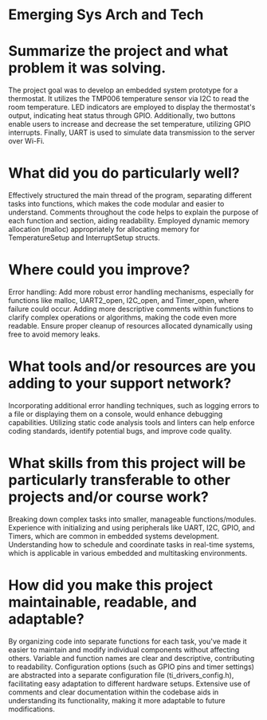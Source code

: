 # Emerging Sys Arch and Tech

# Summarize the project and what problem it was solving.
The project goal was to develop an embedded system prototype for a thermostat. It utilizes the TMP006 temperature sensor via I2C to read the room temperature. LED indicators are employed to display the thermostat's output, indicating heat status through GPIO. Additionally, two buttons enable users to increase and decrease the set temperature, utilizing GPIO interrupts. Finally, UART is used to simulate data transmission to the server over Wi-Fi.

# What did you do particularly well?
Effectively structured the main thread of the program, separating different tasks into functions, which makes the code modular and easier to understand.
Comments throughout the code helps to explain the purpose of each function and section, aiding readability.
Employed dynamic memory allocation (malloc) appropriately for allocating memory for TemperatureSetup and InterruptSetup structs.

# Where could you improve?
Error handling: Add more robust error handling mechanisms, especially for functions like malloc, UART2_open, I2C_open, and Timer_open, where failure could occur.
Adding more descriptive comments within functions to clarify complex operations or algorithms, making the code even more readable.
Ensure proper cleanup of resources allocated dynamically using free to avoid memory leaks.

# What tools and/or resources are you adding to your support network?
Incorporating additional error handling techniques, such as logging errors to a file or displaying them on a console, would enhance debugging capabilities.
Utilizing static code analysis tools and linters can help enforce coding standards, identify potential bugs, and improve code quality.

# What skills from this project will be particularly transferable to other projects and/or course work?
Breaking down complex tasks into smaller, manageable functions/modules.
Experience with initializing and using peripherals like UART, I2C, GPIO, and Timers, which are common in embedded systems development.
Understanding how to schedule and coordinate tasks in real-time systems, which is applicable in various embedded and multitasking environments.

# How did you make this project maintainable, readable, and adaptable?
By organizing code into separate functions for each task, you've made it easier to maintain and modify individual components without affecting others.
Variable and function names are clear and descriptive, contributing to readability.
Configuration options (such as GPIO pins and timer settings) are abstracted into a separate configuration file (ti_drivers_config.h), facilitating easy adaptation to different hardware setups.
Extensive use of comments and clear documentation within the codebase aids in understanding its functionality, making it more adaptable to future modifications.

